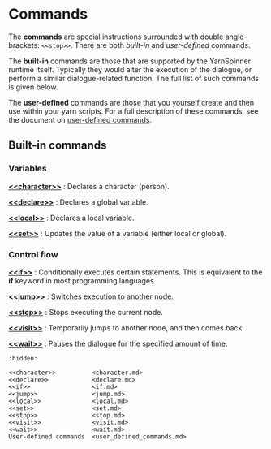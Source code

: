 # Commands

The **commands** are special instructions surrounded with double angle-brackets: `<<stop>>`. There
are both *built-in* and *user-defined* commands.

The **built-in** commands are those that are supported by the YarnSpinner runtime itself. Typically
they would alter the execution of the dialogue, or perform a similar dialogue-related function. The
full list of such commands is given below.

The **user-defined** commands are those that you yourself create and then use within your yarn
scripts. For a full description of these commands, see the document on [user-defined commands].


## Built-in commands


### Variables

**[\<\<character\>\>](character.md)**
: Declares a character (person).

**[\<\<declare\>\>](declare.md)**
: Declares a global variable.

**[\<\<local\>\>](local.md)**
: Declares a local variable.

**[\<\<set\>\>](set.md)**
: Updates the value of a variable (either local or global).


### Control flow

**[\<\<if\>\>](if.md)**
: Conditionally executes certain statements. This is equivalent to the **if** keyword in most
  programming languages.

**[\<\<jump\>\>](jump.md)**
: Switches execution to another node.

**[\<\<stop\>\>](stop.md)**
: Stops executing the current node.

**[\<\<visit\>\>](visit.md)**
: Temporarily jumps to another node, and then comes back.

**[\<\<wait\>\>](wait.md)**
: Pauses the dialogue for the specified amount of time.


[user-defined commands]: user_defined_commands.md

```{toctree}
:hidden:

<<character>>          <character.md>
<<declare>>            <declare.md>
<<if>>                 <if.md>
<<jump>>               <jump.md>
<<local>>              <local.md>
<<set>>                <set.md>
<<stop>>               <stop.md>
<<visit>>              <visit.md>
<<wait>>               <wait.md>
User-defined commands  <user_defined_commands.md>
```

